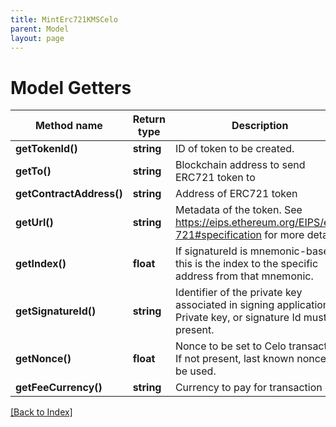 ```yaml
---
title: MintErc721KMSCelo
parent: Model
layout: page
---
```


# Model Getters

Method name | Return type | Description | Notes
------------ | ------------- | ------------- | -------------
**getTokenId()** | **string** | ID of token to be created. |
**getTo()** | **string** | Blockchain address to send ERC721 token to |
**getContractAddress()** | **string** | Address of ERC721 token |
**getUrl()** | **string** | Metadata of the token. See https://eips.ethereum.org/EIPS/eip-721#specification for more details. |
**getIndex()** | **float** | If signatureId is mnemonic-based, this is the index to the specific address from that mnemonic. | [optional]
**getSignatureId()** | **string** | Identifier of the private key associated in signing application. Private key, or signature Id must be present. |
**getNonce()** | **float** | Nonce to be set to Celo transaction. If not present, last known nonce will be used. | [optional]
**getFeeCurrency()** | **string** | Currency to pay for transaction gas |

[[Back to Index]](../index.md)
